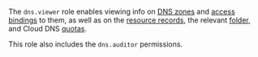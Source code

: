 The `dns.viewer` role enables viewing info on [DNS zones](../../dns/concepts/dns-zone.md) and [access bindings](../../iam/concepts/access-control/index.md#access-bindings) to them, as well as on the [resource records](../../dns/concepts/resource-record.md), the relevant [folder](../../resource-manager/concepts/resources-hierarchy.md#folder), and Cloud DNS [quotas](../../dns/concepts/limits.md#cloud-dns-quotas).

This role also includes the `dns.auditor` permissions.
